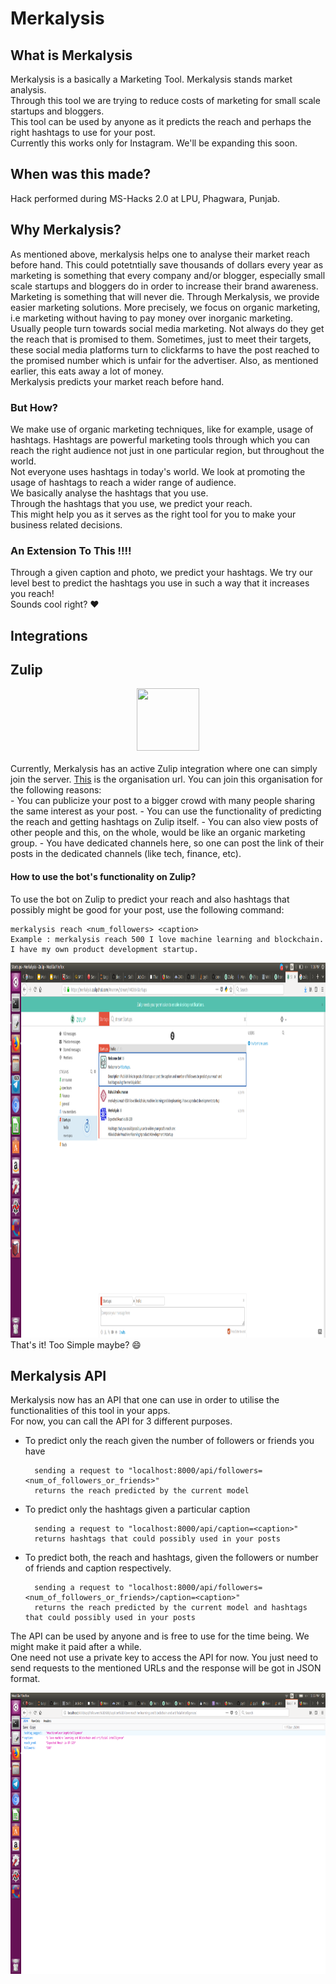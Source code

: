 # Merkalysis

## What is Merkalysis
Merkalysis is a basically a Marketing Tool. Merkalysis stands market analysis.<br>
Through this tool we are trying to reduce costs of marketing for small scale startups and bloggers.<br>
This tool can be used by anyone as it predicts the reach and perhaps the right hashtags to use for your post.<br>
Currently this works only for Instagram. We'll be expanding this soon.


## When was this made?
Hack performed during MS-Hacks 2.0 at LPU, Phagwara, Punjab.

## Why Merkalysis?
As mentioned above, merkalysis helps one to analyse their market reach before hand. This could potetntially save thousands of dollars every year as marketing is something that every company and/or blogger, especially small scale startups and bloggers do in order to increase their brand awareness.<br>
Marketing is something that will never die. Through Merkalysis, we provide easier marketing solutions. More precisely, we focus on organic marketing, i.e marketing without having to pay money over inorganic marketing.<br>
Usually people turn towards social media marketing. Not always do they get the reach that is promised to them. Sometimes, just to meet their targets, these social media platforms turn to clickfarms to have the post reached to the promised number which is unfair for the advertiser. Also, as mentioned earlier, this eats away a lot of money.<br>
Merkalysis predicts your market reach before hand.
### But How?
We make use of organic marketing techniques, like for example, usage of hashtags. Hashtags are powerful marketing tools through which you can reach the right audience not just in one particular region, but throughout the world.<br>
Not everyone uses hashtags in today's world. We look at promoting the usage of hashtags to reach a wider range of audience.<br>
We basically analyse the hashtags that you use.<br>
Through the hashtags that you use, we predict your reach.<br>
This might help you as it serves as the right tool for you to make your business related decisions.<br>

### An Extension To This !!!!
Through a given caption and photo, we predict your hashtags. We try our level best to predict the hashtags you use in such a way that it increases you reach!<br>
Sounds cool right? :heart: <br>

## Integrations

## Zulip
<center><img src="https://raw.githubusercontent.com/zulip/swift-zulip-api/master/assets/zulip-logo.png" width="100" height="100"></center><br>
Currently, Merkalysis has an active Zulip integration where one can simply join the server. <a href="https://merkalysis.zulipchat.com">This</a> is the organisation url. You can join this organisation for the following reasons:<br>
- You can publicize your post to a bigger crowd with many people sharing the same interest as your post.
- You can use the functionality of predicting the reach and getting hashtags on Zulip itself.
- You can also view posts of other people and this, on the whole, would be like an organic marketing group.
- You have dedicated channels here, so one can post the link of their posts in the dedicated channels (like tech, finance, etc).<br>

#### How to use the bot's functionality on Zulip?

To use the bot on Zulip to predict your reach and also hashtags that possibly might be good for your post, use the following command:<br>

    merkalysis reach <num_followers> <caption>
    Example : merkalysis reach 500 I love machine learning and blockchain. I have my own product development startup.
   
<img src="images/zulip.png" width="1000" height="600"><br>
That's it! Too Simple maybe? :smile:

## Merkalysis API

Merkalysis now has an API that one can use in order to utilise the functionalities of this tool in your apps.<br>
For now, you can call the API for 3 different purposes.<br>

- To predict only the reach given the number of followers or friends you have

        sending a request to "localhost:8000/api/followers=<num_of_followers_or_friends>"
        returns the reach predicted by the current model
        
- To predict only the hashtags given a particular caption

        sending a request to "localhost:8000/api/caption=<caption>"
        returns hashtags that could possibly used in your posts

- To predict both, the reach and hashtags, given the followers or number of friends and caption respectively.

        sending a request to "localhost:8000/api/followers=<num_of_followers_or_friends>/caption=<caption>"
        returns the reach predicted by the current model and hashtags that could possibly used in your posts
        
 The API can be used by anyone and is free to use for the time being. We might make it paid after a while.<br>
 One need not use a private key to access the API for now. You just need to send requests to the mentioned URLs and the response will be got in JSON format.<br>

<img src="images/api.png" width="800" height="450">
















